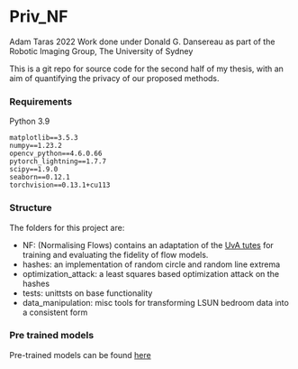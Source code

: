 # Priv_NF   
Adam Taras 2022
Work done under Donald G. Dansereau as part of the Robotic Imaging Group, The University of Sydney

This is a git repo for source code for the second half of my thesis, with an aim of quantifying the privacy of our proposed methods. 

### Requirements

Python 3.9

```
matplotlib==3.5.3
numpy==1.23.2
opencv_python==4.6.0.66
pytorch_lightning==1.7.7
scipy==1.9.0
seaborn==0.12.1
torchvision==0.13.1+cu113
```


### Structure

The folders for this project are:
- NF: (Normalising Flows) contains an adaptation of the [UvA tutes](https://uvadlc-notebooks.readthedocs.io/en/latest/tutorial_notebooks/tutorial11/NF_image_modeling.html) for training and evaluating the fidelity of flow models. 
- hashes: an implementation of random circle and random line extrema
- optimization_attack: a least squares based optimization attack on the hashes
- tests: unittsts on base functionality
- data_manipulation: misc tools for transforming LSUN bedroom data into a consistent form


### Pre trained models

Pre-trained models can be found [here](https://drive.google.com/file/d/1pfLjzSLIvJj8NA_1KXAn1-7D7-uXx7HV/view?usp=share_link)


